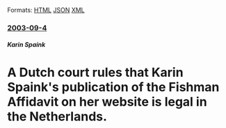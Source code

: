 
Formats: [HTML](/news/2003/09/4/a-dutch-court-rules-that-karin-spaink-s-publication-of-the-fishman-affidavit-on-her-website-is-legal-in-the-netherlands.html)  [JSON](/news/2003/09/4/a-dutch-court-rules-that-karin-spaink-s-publication-of-the-fishman-affidavit-on-her-website-is-legal-in-the-netherlands.json)  [XML](/news/2003/09/4/a-dutch-court-rules-that-karin-spaink-s-publication-of-the-fishman-affidavit-on-her-website-is-legal-in-the-netherlands.xml)  

### [2003-09-4](/news/2003/09/4/index.md)

##### Karin Spaink
#  A Dutch court rules that Karin Spaink's publication of the Fishman Affidavit on her website is legal in the Netherlands.



